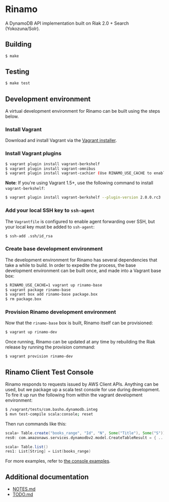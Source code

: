 # Rinamo

A DynamoDB API implementation built on Riak 2.0 + Search (Yokozuna/Solr).

## Building

```bash
$ make
```

## Testing

```bash
$ make test
```

## Development environment

A virtual development environment for Rinamo can be built using the steps
below.

### Install Vagrant

Download and install Vagrant via the
[Vagrant installer](http://downloads.vagrantup.com/).

### Install Vagrant plugins

``` bash
$ vagrant plugin install vagrant-berkshelf
$ vagrant plugin install vagrant-omnibus
$ vagrant plugin install vagrant-cachier (Use RINAMO_USE_CACHE to enable)
```

**Note**: If you're using Vagrant 1.5+, use the following command to install
`vagrant-berkshelf`:

```bash
$ vagrant plugin install vagrant-berkshelf --plugin-version 2.0.0.rc3
```

### Add your local SSH key to `ssh-agent`

The `Vagrantfile` is configured to enable agent forwarding over SSH, but your
local key must be added to `ssh-agent`:

```bash
$ ssh-add .ssh/id_rsa
```

### Create base development environment

The development environment for Rinamo has several dependencies that take a
while to build. In order to expedite the process, the base development
environment can be built once, and made into a Vagrant base box:

```bash
$ RINAMO_USE_CACHE=1 vagrant up rinamo-base
$ vagrant package rinamo-base
$ vagrant box add rinamo-base package.box
$ rm package.box
```

### Provision Rinamo development environment

Now that the `rinamo-base` box is built, Rinamo itself can be provisioned:

```bash
$ vagrant up rinamo-dev
```

Once running, Rinamo can be updated at any time by rebuilding the Riak
release by running the provision command:

```bash
$ vagrant provision rinamo-dev
```

## Rinamo Client Test Console

Rinamo responds to requests issued by AWS Client APIs.  Anything can be used, but we package up a scala test console for use during development.  To fire it up run the following from within the vagrant development environment:

```bash
$ /vagrant/tests/com.basho.dynamodb.integ
$ mvn test-compile scala:console; reset
```
Then run commands like this:

```scala
scala> Table.create("books_range", "Id", "N", Some("Title"), Some("S"))
res0: com.amazonaws.services.dynamodbv2.model.CreateTableResult = { ...

scala> Table.list()
res1: List[String] = List(books_range)
```

For more examples, refer to [the console examples](https://github.com/basho-labs/rinamo/tree/rs-indexing/tests/com.basho.dynamodb.integ/console).

## Additional documentation

- [NOTES.md](src/NOTES.md)
- [TODO.md](src/TODO.md)

